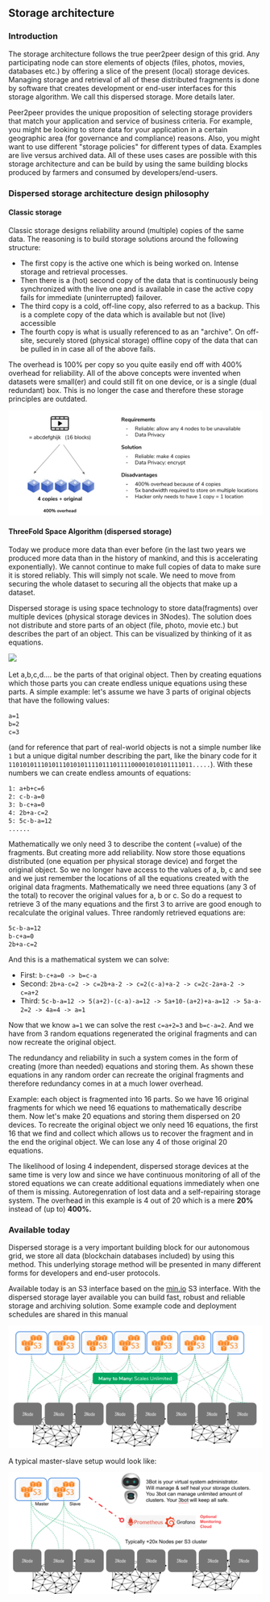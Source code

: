 ## Storage architecture
### Introduction
The storage architecture follows the true peer2peer design of this grid. Any participating node can store elements of objects (files, photos, movies, databases etc.) by offering a slice of the present (local) storage devices. Managing storage and retrieval of all of these distributed fragments is done by software that creates development or end-user interfaces for this storage algorithm. We call this dispersed storage. More details later.

Peer2peer provides the unique proposition of selecting storage providers that match your application and service of business criteria. For example, you might be looking to store data for your application in a certain geographic area (for governance and compliance) reasons. Also, you might want to use different "storage policies" for different types of data. Examples are live versus archived data. All of these uses cases are possible with this storage architecture and can be build by using the same building blocks produced by farmers and consumed by developers/end-users.

### Dispersed storage architecture design philosophy

#### Classic storage
Classic storage designs reliability around (multiple) copies of the same data. The reasoning is to build storage solutions around the following structure:
- The first copy is the active one which is being worked on. Intense storage and retrieval processes.
- Then there is a (hot) second copy of the data that is continuously being synchronized with the live one and is available in case the active copy fails for immediate (uninterrupted) failover.
- The third copy is a cold, off-line copy, also referred to as a backup. This is a complete copy of the data which is available but not (live) accessible
- The fourth copy is what is usually referenced to as an "archive". On off-site, securely stored (physical storage) offline copy of the data that can be pulled in in case all of the above fails.

The overhead is 100% per copy so you quite easily end off with 400% overhead for reliability.
All of the above concepts were invented when datasets were small(er) and could still fit on one device, or is a single (dual redundant) box. This is no longer the case and therefore these storage principles are outdated.

![](img/classic_storage.png)

#### ThreeFold Space Algorithm (dispersed storage)

Today we produce more data than ever before (in the last two years we produced more data than in the history of mankind, and this is accelerating exponentially). We cannot continue to make full copies of data to make sure it is stored reliably. This will simply not scale. We need to move from securing the whole dataset to securing all the objects that make up a dataset.

Dispersed storage is using space technology to store data(fragments) over multiple devices (physical storage devices in 3Nodes). The solution does not distribute and store parts of an object (file, photo, movie etc.) but describes the part of an object. This can be visualized by thinking of it as equations.

![](mg/dispersed_storage.png)

Let a,b,c,d.... be the parts of that original object. Then by creating equations which those parts you can create endless unique equations using these parts. A simple example: let's assume we have 3 parts of original objects that have the following values:
```
a=1
b=2
c=3
```
(and for reference that part of real-world objects is not a simple number like `1` but a unique digital number describing the part, like the binary code for it `110101011101011101010111101110111100001010101111011.....`).  With these numbers we can create endless amounts of equations:
```
1: a+b+c=6
2: c-b-a=0
3: b-c+a=0
4: 2b+a-c=2
5: 5c-b-a=12
......
```
Mathematically we only need 3 to describe the content (=value) of the fragments. But creating more add reliability. Now store those equations distributed (one equation per physical storage device) and forget the original object. So we no longer have access to the values of a, b, c and see and we just remember the locations of all the equations created with the original data fragments. Mathematically we need three equations (any 3 of the total) to recover the original values for a, b or c. So do a request to retrieve 3 of the many equations and the first 3 to arrive are good enough to recalculate the original values. Three randomly retrieved equations are:

```
5c-b-a=12
b-c+a=0
2b+a-c=2
```
And this is a mathematical system we can solve:
- First: `b-c+a=0 -> b=c-a`
- Second: `2b+a-c=2 -> c=2b+a-2 -> c=2(c-a)+a-2 -> c=2c-2a+a-2 -> c=a+2`
- Third: `5c-b-a=12 -> 5(a+2)-(c-a)-a=12 -> 5a+10-(a+2)+a-a=12 -> 5a-a-2=2 -> 4a=4 -> a=1`

Now that we know `a=1` we can solve the rest `c=a+2=3` and `b=c-a=2`.  And we have from 3 random equations regenerated the original fragments and can now recreate the original object.  

The redundancy and reliability in such a system comes in the form of creating (more than needed) equations and storing them. As shown these equations in any random order can recreate the original fragments and therefore
redundancy comes in at a much lower overhead.

Example: each object is fragmented into 16 parts. So we have 16 original fragments for which we need 16 equations to mathematically describe them. Now let's make 20 equations and storing them dispersed on 20 devices. To recreate the original object we only need 16 equations, the first 16 that we find and collect which allows us to recover the fragment and in the end the original object. We can lose any 4 of those original 20 equations.

The likelihood of losing 4 independent, dispersed storage devices at the same time is very low and since we have continuous monitoring of all of the stored equations we can create additional equations immediately when one of them is missing. Autoregenration of lost data and a self-repairing storage system.
The overhead in this example is 4 out of 20 which is a mere **20%** instead of (up to) **400%.**

### Available today

Dispersed storage is a very important building block for our autonomous grid, we store all data (blockchain databases included) by using this method. This underlying storage method will be presented in many different forms for developers and end-user protocols.

Available today is an S3 interface based on the [min.io](https://min.io/) S3 interface.  With the dispersed storage layer available you can build fast, robust and reliable storage and archiving solution. Some example code and deployment schedules are shared in this manual


![](img/storage_architecture_0.png)

A typical master-slave setup would look like:

![](img/storage_architecture_1.png)




